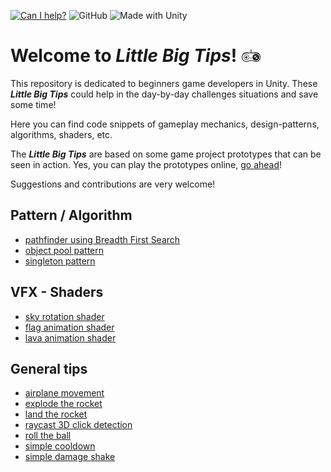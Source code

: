 [![Can I help?](https://img.shields.io/badge/Can%20I-help%3F-blue?style=for-the-badge)](https://alissin.github.io)
![GitHub](https://img.shields.io/github/license/alissin/little-big-tips?style=for-the-badge&color=brightgreen)
![Made with Unity](https://img.shields.io/badge/Made%20with-Unity-lightgrey?style=for-the-badge&logo=unity&color=black)

# Welcome to _**Little Big Tips**_! ![Joystick](https://raw.githubusercontent.com/alissin/alissin.github.io/master/images/joystick.png)

This repository is dedicated to beginners game developers in Unity. These _**Little Big Tips**_ could help in the day-by-day challenges situations and save some time!

Here you can find code snippets of gameplay mechanics, design-patterns, algorithms, shaders, etc.

The _**Little Big Tips**_ are based on some game project prototypes that can be seen in action. Yes, you can play the prototypes online, [go ahead](https://simmer.io/@alissin)!

Suggestions and contributions are very welcome!

## Pattern / Algorithm

* [pathfinder using Breadth First Search](./_pattern-algorithm/breadth-first-search)
* [object pool pattern](./_pattern-algorithm/object-pool)
* [singleton pattern](./_pattern-algorithm/singleton)

## VFX - Shaders

* [sky rotation shader](./_vfx/sky-rotation-shader)
* [flag animation shader](./_vfx/flag-animation-shader)
* [lava animation shader](./_vfx/lava-animation-shader)

## General tips

* [airplane movement](./airplane-movement)
* [explode the rocket](./explode-the-rocket)
* [land the rocket](./land-the-rocket)
* [raycast 3D click detection](./raycast-3D-click-detection)
* [roll the ball](./roll-the-ball)
* [simple cooldown](./simple-cooldown)
* [simple damage shake](./simple-damage-shake)